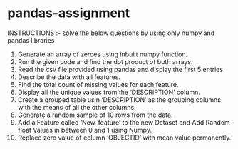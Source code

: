 # pandas-assignment
INSTRUCTIONS :- solve the below questions by using only numpy and pandas libraries
1. Generate an array of zeroes using inbuilt numpy function.
2. Run the given code and find the dot product of both arrays.
3. Read the csv file provided using pandas and display the first 5 entries.
4. Describe the data with all features.
5. Find the total count of missing values for each feature.
6. Display all the unique values from the ‘DESCRIPTION’ column.
7. Create a grouped table usin ‘DESCRIPTION’ as the grouping columns with the means of all the other columns.
8. Generate a random sample of 10 rows from the data.
9. Add a Feature called ‘New_feature’ to the new Dataset and Add Random float Values in between 0 and 1 using Numpy.
10. Replace zero value of column ‘OBJECTID’ with mean value permanently.
